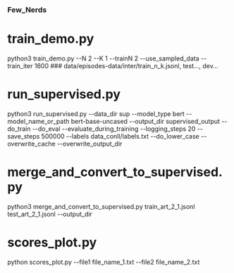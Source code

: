 ### Few_Nerds

# train_demo.py
python3 train_demo.py --N 2 --K 1 --trainN 2 --use_sampled_data --train_iter 1600 ### data/episodes-data/inter/train_n_k.jsonl, test..., dev...


# run_supervised.py

python3 run_supervised.py --data_dir sup --model_type bert --model_name_or_path bert-base-uncased --output_dir supervised_output --do_train --do_eval --evaluate_during_training  --logging_steps 20 --save_steps 500000 --labels data_conll/labels.txt --do_lower_case --overwrite_cache --overwrite_output_dir


# merge_and_convert_to_supervised.py

python3 merge_and_convert_to_supervised.py train_art_2_1.jsonl test_art_2_1.jsonl --output_dir


# scores_plot.py 

python scores_plot.py --file1 file_name_1.txt --file2 file_name_2.txt